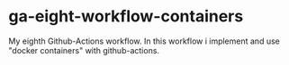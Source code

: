 # ga-eight-workflow-containers
My eighth Github-Actions workflow. In this workflow i implement and use "docker containers" with github-actions.
